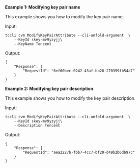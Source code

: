 **Example 1: Modifying key pair name**

This example shows you how to modify the key pair name.

Input: 

```
tccli cvm ModifyKeyPairAttribute --cli-unfold-argument  \
    --KeyId skey-mv9yzyjj\
    --KeyName Tencent
```

Output: 
```
{
    "Response": {
        "RequestId": "6ef60bec-0242-43af-bb20-270359fb54a7"
    }
}
```

**Example 2: Modifying key pair description**

This example shows you how to modify the key pair description.

Input: 

```
tccli cvm ModifyKeyPairAttribute --cli-unfold-argument  \
    --KeyId skey-mv9yzyjj\
    --Description Tencent
```

Output: 
```
{
    "Response": {
        "RequestId": "aea2227b-fbb7-4cc7-bf29-d49b2b6db97c"
    }
}
```

